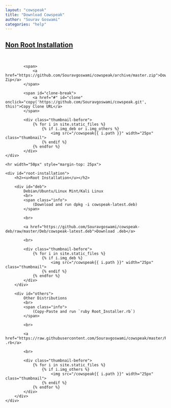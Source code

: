 ```yaml
---
layout: "cowspeak"
title: "Download Cowspeak"
author: "Sourav Goswami"
categories: "help"
---
```


<div id="installation">
	<div id="non-root-installation">
		<h2><u>Non Root Installation</u></h2>
			<br>

			<span>
				<a href="https://github.com/Souravgoswami/cowspeak/archive/master.zip">Download Zip</a>
			</span>

			<span id="clone-break">
				<a href="#" id="clone" onclick="copy('https://github.com/Souravgoswami/cowspeak.git', this)">Copy Clone URL</a>
			</span>

			<div class="thumbnail-before">
				{% for i in site.static_files %}
					{% if i.img_deb or i.img_others %}
						<img src="/cowspeak{{ i.path }}" width="25px" class="thumbnail">
					{% endif %}
				{% endfor %}
			</div>
	</div>

	<hr width="50px" style="margin-top: 25px">

	<div id="root-installation">
		<h2><u>Root Installation</u></h2>

		<div id="deb">
			Debian/Ubuntu/Linux Mint/Kali Linux
			<br>
			<span class="info">
				(Download and run dpkg -i cowspeak-latest.deb)
			</span>

			<br>

			<a href="https://github.com/Souravgoswami/cowspeak-deb/raw/master/Deb/cowspeak-latest.deb">Download .deb</a>

			<br>

			<div class="thumbnail-before">
				{% for i in site.static_files %}
					{% if i.img_deb %}
						<img src="/cowspeak{{ i.path }}" width="25px" class="thumbnail">
					{% endif %}
				{% endfor %}
			</div>
		</div>

		<div id="others">
			Other Distributions
			<br>
			<span class="info">
				(Copy-Paste and run `ruby Root_Installer.rb`)
			</span>

			<br>

			<a href="https://raw.githubusercontent.com/Souravgoswami/cowspeak/master/Root_Installer.rb">Download .rb</a>

			<br>

			<div class="thumbnail-before">
				{% for i in site.static_files %}
					{% if i.img_others %}
						<img src="/cowspeak{{ i.path }}" width="25px" class="thumbnail">
					{% endif %}
				{% endfor %}
			</div>
		</div>
	</div>
</div>
